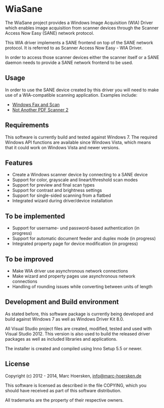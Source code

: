 WiaSane
=======
The WiaSane project provides a Windows Image Acquisition (WIA) Driver
which enables image acquisition from scanner devices through the
Scanner Access Now Easy (SANE) network protocol.

This WIA driver implements a SANE frontend on top of the SANE network
protocol. It is referred to as Scanner Access Now Easy - WIA Driver.

In order to access those scanner devices either the scanner itself or
a SANE daemon needs to provide a SANE network frontend to be used.

Usage
-----
In order to use the SANE device created by this driver you will need to
make use of a WIA-compatible scanning application. Examples include:
- [Windows Fax and Scan](http://bit.ly/windowsfaxandscan)
- [Not Another PDF Scanner 2](http://sourceforge.net/projects/naps2/)

Requirements
------------
This software is currently build and tested against Windows 7.
The required Windows API functions are available since Windows Vista,
which means that it could work on Windows Vista and newer versions.

Features
--------
- Create a Windows scanner device by connecting to a SANE device
- Support for color, grayscale and lineart/threshold scan modes
- Support for preview and final scan types
- Support for contrast and brightness settings
- Support for single-sided scanning from a flatbed
- Integrated wizard during driver/device installation

To be implemented
-----------------
- Support for username- und password-based authentication (in progress)
- Support for automatic document feeder and duplex mode (in progress)
- Integrated property page for device modification (in progress)

To be improved
--------------
- Make WIA driver use asynchronous network connections
- Make wizard and property pages use asynchronous network connections
- Handling of rounding issues while converting between units of length

Development and Build environment
---------------------------------
As stated before, this software package is currently being developed
and build against Windows 7 as well as Windows Driver Kit 8.0.

All Visual Studio project files are created, modified, tested and used
with Visual Studio 2012. This version is also used to build the
released driver packages as well as included libraries and applications.

The installer is created and compiled using Inno Setup 5.5 or newer.

License
-------
Copyright (c) 2012 - 2014, Marc Hoersken, <info@marc-hoersken.de>

This software is licensed as described in the file COPYING, which
you should have received as part of this software distribution.

All trademarks are the property of their respective owners.

